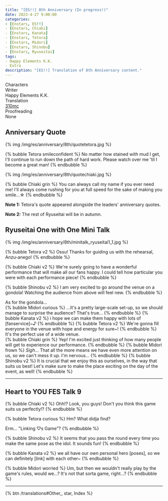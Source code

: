 ```yaml
---
title: "[ES!!] 8th Anniversary (In progress!)"
date: 2023-4-27 9:00:00
categories:
- [Enstars, ES!!]
- [Enstars, Chiaki]
- [Enstars, Kanata]
- [Enstars, Tetora]
- [Enstars, Midori]
- [Enstars, Shinobu]
- [Enstars, Ryuseitai]
tags:
- Happy Elements K.K.
- Extra
description: "[ES!!] Translation of 8th Anniversary content."
---
```


<div class="three-wrapper" style="--storyColor:#965e7d;--storyColor-rgb:150,94,125;--storyColor-h:326.8;--storyColor-s: 23%;--storyColor-l:47.8%;">
    <div class="info-area">
        <div class="info">
            <div class="info-item characters">
                <div class="label">
                    Characters
                </div>
                <div class="value">
                <a href="/categories/Enstars/Chiaki" character="Chiaki"></a>
                <a href="/categories/Enstars/Midori" character="Midori"></a>
                <a href="/categories/Enstars/Kanata" character="Kanata"></a>
                <a href="/categories/Enstars/Tetora" character="Tetora"></a>
                <a href="/categories/Enstars/Shinobu" character="Shinobu"></a>
                </div>
            </div>
            <div class="info-item one">
                <div class="label">
                    Writer
                </div>
                <div class="value">
                    Happy Elements K.K.
                </div>
            </div>
            <div class="info-item two">
                <div class="label">
                    Translation
                </div>
                <div class="value">
                    <a href="/about">310mc</a>
                </div>
            </div>
            <div class="info-item three">
                <div class="label">
                   Proofreading
                </div>
                <div class="value">
                  None
                </div>
            </div>
        </div>
    </div>
</div>

<!-- more -->

## Anniversary Quote

{% img /img/es/anniversary/8th/quotetetora.jpg %}

{% bubble Tetora smileconfident %}
No matter how stained with mud I get, I'll continue to run down the path of hard work. Please watch over me 'til I become a great man!
{% endbubble %}

{% img /img/es/anniversary/8th/quotechiaki.jpg %}

{% bubble Chiaki grin %}
You can always call my name if you ever need me! I'll always come rushing for you at full speed for the sake of making you smile…☆
{% endbubble %}

<p><b>Note 1:</b> Tetora's quote appeared alongside the leaders' anniversary quotes.</p>
<p><b>Note 2:</b> The rest of Ryuseitai will be in autumn.</p>

## Ryuseitai One with One Mini Talk

{% img /img/es/anniversary/8th/minitalk_ryuseitai1_1.jpg %}

{% bubble Tetora v2 %}
Ossu! Thanks for guiding us with the rehearsal, Anzu-anego!
{% endbubble %}

{% bubble Chiaki v2 %}
We're surely going to have a wonderful performance that will make all our fans happy. I could tell how particular you were with each performance piece!
{% endbubble %}

{% bubble Shinobu v2 %}
I am very excited to go around the venue on a gondola! Watching the audience from above will feel new.
{% endbubble %}

<div class="minitalk" character="Anzu">
    <div class="minitalk-option">
        <div class="minitalk-option_header">
            As for the gondola…
        </div>
        <div class="minitalk-option_content">
        {% bubble Midori curious %}
        …It's a pretty large-scale set-up, so we should manage to surprise the audience? That's true…
        {% endbubble %}
        {% bubble Kanata v2 %}
        i hope we can make them happy with lots of [fanservice]~♪
        {% endbubble %}
        {% bubble Tetora v2 %}
        We're gonna fill everyone in the venue with hope and energy for sure~!
        {% endbubble %}
        </div>
    </div>
    <div class="minitalk-option">
        <div class="minitalk-option_header">
            It's the perfect use of a wide venue.
        </div>
        <div class="minitalk-option_content">
        {% bubble Chiaki grin %}
        Yep! I'm excited just thinking of how many people will get to experience our performance.
        {% endbubble %}
        {% bubble Midori frown %}
        <em>Sigh</em>… That all the more means we have even more attention on us, so we can't mess it up. I'm nervous…
        {% endbubble %}
        {% bubble Shinobu v2 %}
        It is crucial that we enjoy this as ourselves, in the way that suits us best! Let's make sure to make the place exciting on the day of the event, as well!
        {% endbubble %}
        </div>
    </div>
</div>

<hr>

## Heart to YOU FES Talk 9

{% bubble Chiaki v2 %}
Ohh!? Look, you guys! Don't you think this game suits us perfectly!?
{% endbubble %}

{% bubble Tetora curious %}
Hm? What didja find?

Erm… "Linking ♡s Game"?
{% endbubble %}

{% bubble Shinobu v2 %}
It seems that you pass the round every time you make the same pose as the idol. It sounds fun!
{% endbubble %}

{% bubble Kanata v2 %}
we all have our own personal hero [poses], so we can definitely [link] with each other~
{% endbubble %}

{% bubble Midori worried %}
Um, but then we wouldn't really play by the game's rules, would we…? It's not that sorta game, right…?
{% endbubble %}

<hr>

<div toc>{% btn /translations#Other,, star, Index %}</div>
